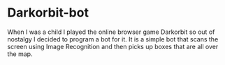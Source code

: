 # Darkorbit-bot
When I was a child I played the online browser game Darkorbit so out of nostalgy I decided to program a bot for it. It is a simple bot that scans the screen using Image Recognition and then picks up boxes that are all over the map.
